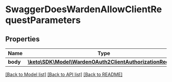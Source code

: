 # SwaggerDoesWardenAllowClientRequestParameters

## Properties
Name | Type | Description | Notes
------------ | ------------- | ------------- | -------------
**body** | [**\keto\SDK\Model\WardenOAuth2ClientAuthorizationRequest**](WardenOAuth2ClientAuthorizationRequest.md) |  | [optional] 

[[Back to Model list]](../README.md#documentation-for-models) [[Back to API list]](../README.md#documentation-for-api-endpoints) [[Back to README]](../README.md)


